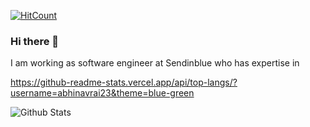 [![HitCount](http://hits.dwyl.io/Naereen/badges.svg)](http://hits.dwyl.io/abhinavRai23/badges)

### Hi there 👋
I am working as software engineer at Sendinblue who has expertise in

https://github-readme-stats.vercel.app/api/top-langs/?username=abhinavrai23&theme=blue-green


![Github Stats](https://github-readme-stats.vercel.app/api?username=abhinavRai23&bg_color=30,e96443,904e95&title_color=fff&text_color=fff&show_icons=true&icon_color=fff)


<!--
**abhinavRai23/abhinavRai23** is a ✨ _special_ ✨ repository because its `README.md` (this file) appears on your GitHub profile.

Here are some ideas to get you started:

- 🔭 I’m currently working on ...
- 🌱 I’m currently learning ...
- 👯 I’m looking to collaborate on ...
- 🤔 I’m looking for help with ...
- 💬 Ask me about ...
- 📫 How to reach me: ...
- 😄 Pronouns: ...
- ⚡ Fun fact: ...
-->
